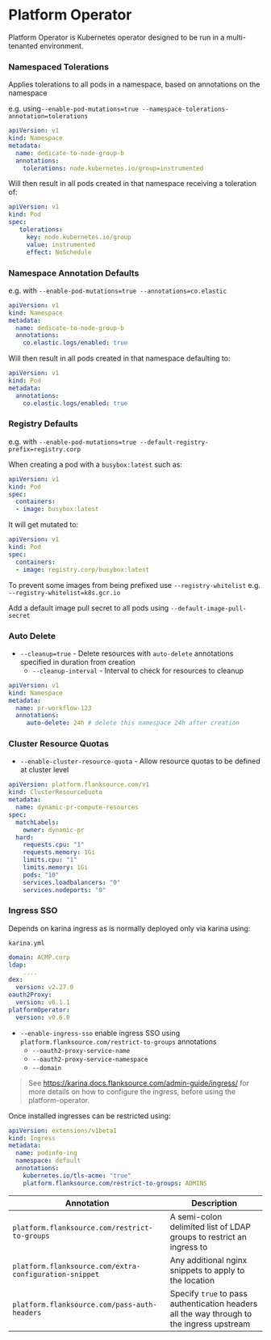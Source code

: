 # Platform Operator

Platform Operator is Kubernetes operator designed to be run in a multi-tenanted environment.

### Namespaced Tolerations

Applies tolerations to all pods in a namespace, based on annotations on the namespace

e.g. using`--enable-pod-mutations=true --namespace-tolerations-annotation=tolerations`

```yaml
apiVersion: v1
kind: Namespace
metadata:
  name: dedicate-to-node-group-b
  annotations:
    tolerations: node.kubernetes.io/group=instrumented
```

Will then result in all pods created in that namespace receiving a toleration of:

```yaml
apiVersion: v1
kind: Pod
spec:
   tolerations:
     key: node.kubernetes.io/group
     value: instrumented
     effect: NoSchedule
```

### Namespace Annotation Defaults

e.g. with `--enable-pod-mutations=true --annotations=co.elastic`

```yaml
apiVersion: v1
kind: Namespace
metadata:
  name: dedicate-to-node-group-b
  annotations:
    co.elastic.logs/enabled: true
```

Will then result in all pods created in that namespace defaulting to:

```yaml
apiVersion: v1
kind: Pod
metadata:
  annotations:
    co.elastic.logs/enabled: true
```

### Registry Defaults

e.g. with `--enable-pod-mutations=true --default-registry-prefix=registry.corp`

When creating a pod with a `busybox:latest`  such as:

```yaml
apiVersion: v1
kind: Pod
spec:
  containers:
  - image: busybox:latest
```

It will get mutated to:

```yaml
apiVersion: v1
kind: Pod
spec:
  containers:
  - image: registry.corp/busybox:latest
```

To prevent some images from being prefixed use `--registry-whitelist` e.g.  `--registry-whitelist=k8s.gcr.io`

Add a default image pull secret to all pods using `--default-image-pull-secret`

### Auto Delete

- `--cleanup=true` - Delete resources with `auto-delete` annotations specified in duration from creation
  - `--cleanup-interval` - Interval to check for resources to cleanup

```yaml
apiVersion: v1
kind: Namespace
metadata:
  name: pr-workflow-123
  annotations:
     auto-delete: 24h # delete this namespace 24h after creation
```

### Cluster Resource Quotas

- `--enable-cluster-resource-quota` - Allow resource quotas to be defined at cluster level

```yaml
apiVersion: platform.flanksource.com/v1
kind: ClusterResourceQuota
metadata:
  name: dynamic-pr-compute-resources
spec:
  matchLabels:
    owner: dynamic-pr
  hard:
    requests.cpu: "1"
    requests.memory: 1Gi
    limits.cpu: "1"
    limits.memory: 1Gi
    pods: "10"
    services.loadbalancers: "0"
    services.nodeports: "0"

```



### Ingress SSO

Depends on karina ingress as is normally deployed only via karina using:

`karina.yml`

```yaml
domain: ACMP.corp
ldap:
	....
dex:
  version: v2.27.0
oauth2Proxy:
  version: v6.1.1
platformOperator:
  version: v0.6.0
```

- `--enable-ingress-sso` enable ingress SSO using `platform.flanksource.com/restrict-to-groups` annotations
  - `--oauth2-proxy-service-name`
  - `--oauth2-proxy-service-namespace`
  - `--domain`

>  See https://karina.docs.flanksource.com/admin-guide/ingress/ for more details on how to configure the ingress, before using the platform-operator.

Once installed ingresses can be restricted using:

```yaml
apiVersion: extensions/v1beta1
kind: Ingress
metadata:
  name: podinfo-ing
  namespace: default
  annotations:
    kubernetes.io/tls-acme: "true"
    platform.flanksource.com/restrict-to-groups: ADMINS
```



| Annotation                                             | Description                                                  |
| ------------------------------------------------------ | ------------------------------------------------------------ |
| `platform.flanksource.com/restrict-to-groups`          | A semi-colon delimited list of LDAP groups to restrict an ingress to |
| `platform.flanksource.com/extra-configuration-snippet` | Any additional nginx snippets to apply to the location       |
| `platform.flanksource.com/pass-auth-headers`           | Specify `true` to pass authentication headers all the way through to the ingress upstream |
